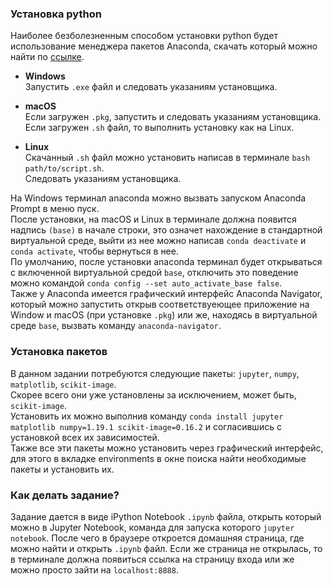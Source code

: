 ### Установка python
Наиболее безболезненным способом установки python будет использование менеджера пакетов Anaconda, скачать который можно найти по [ссылке](https://www.anaconda.com/distribution/).

* **Windows**  
Запустить `.exe` файл и следовать указаниям установщика.

* **macOS**  
Если загружен `.pkg`, запустить и следовать указаниям установщика.  
Если загружен `.sh` файл, то выполнить установку как на Linux.

* **Linux**  
Скачанный `.sh` файл можно установить написав в терминале `bash path/to/script.sh`.  
Следовать указаниям установщика.

На Windows терминал anaconda можно вызвать запуском Anaconda Prompt в меню пуск.  
После установки, на macOS и Linux в терминале должна появится надпись `(base)` в начале строки, это означет нахождение в стандартной виртуальной среде, выйти из нее можно написав `conda deactivate` и `conda activate`, чтобы вернуться в нее.  
По умолчанию, после установки anaconda терминал будет открываться с включенной виртуальной средой `base`, отключить это поведение можно командой `conda config --set auto_activate_base false`.  
Также у Anaconda имеется графический интерфейс Anaconda Navigator, который можно запустить открыв соответствуеющее приложение на Window и macOS (при установке `.pkg`) или же, находясь в виртуальной среде `base`, вызвать команду `anaconda-navigator`.  

### Установка пакетов
В данном задании потребуются следующие пакеты: `jupyter`, `numpy`, `matplotlib`, `scikit-image`.  
Скорее всего они уже установлены за исключением, может быть, `scikit-image`.  
Установить их можно выполнив команду `conda install jupyter matplotlib numpy=1.19.1 scikit-image=0.16.2` и согласившись с установкой всех их зависимостей.  
Также все эти пакеты можно установить через графический интерфейс, для этого в вкладке environments в окне поиска найти необходимые пакеты и установить их.

### Как делать задание?
Задание дается в виде iPython Notebook `.ipynb` файла, открыть который можно в Jupyter Notebook, команда для запуска которого `jupyter notebook`. После чего в браузере откроется домашняя страница, где можно найти и открыть `.ipynb` файл. Если же страница не открылась, то в терминале должна появиться ссылка на страницу входа или же можно просто зайти на `localhost:8888`.
